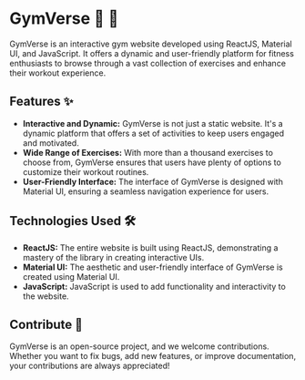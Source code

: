 # GymVerse :muscle: :running: 

GymVerse is an interactive gym website developed using ReactJS, Material UI, and JavaScript. It offers a dynamic and user-friendly platform for fitness enthusiasts to browse through a vast collection of exercises and enhance their workout experience.

## Features :sparkles:

- **Interactive and Dynamic:** GymVerse is not just a static website. It's a dynamic platform that offers a set of activities to keep users engaged and motivated.
- **Wide Range of Exercises:** With more than a thousand exercises to choose from, GymVerse ensures that users have plenty of options to customize their workout routines.
- **User-Friendly Interface:** The interface of GymVerse is designed with Material UI, ensuring a seamless navigation experience for users.

## Technologies Used :hammer_and_wrench:

- **ReactJS:** The entire website is built using ReactJS, demonstrating a mastery of the library in creating interactive UIs.
- **Material UI:** The aesthetic and user-friendly interface of GymVerse is created using Material UI.
- **JavaScript:** JavaScript is used to add functionality and interactivity to the website.

## Contribute :handshake:

GymVerse is an open-source project, and we welcome contributions. Whether you want to fix bugs, add new features, or improve documentation, your contributions are always appreciated!


